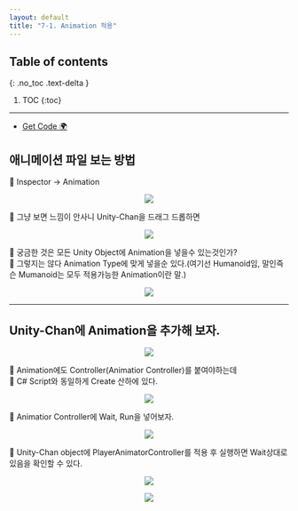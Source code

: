 ```yaml
---
layout: default
title: "7-1. Animation 적용"
---
```


## Table of contents
{: .no_toc .text-delta }

1. TOC
{:toc}

---

* [Get Code 🌍](https://github.com/EasyCoding-7/unity_tutorials/tree/7.1)

## 애니메이션 파일 보는 방법

👶 Inspector -> Animation

<p align="center">
  <img src="https://taehyungs-programming-blog.github.io/blog/assets/images/csharp/unity/unity-7-1.png"/>
</p>

👶 그냥 보면 느낌이 안사니 Unity-Chan을 드래그 드롭하면

<p align="center">
  <img src="https://taehyungs-programming-blog.github.io/blog/assets/images/csharp/unity/unity-7-2.png"/>
</p>

👶 궁금한 것은 모든 Unity Object에 Animation을 넣을수 있는것인가?<br>
👶 그렇지는 않다 Animation Type에 맞게 넣을순 있다.(여기선 Humanoid임, 말인즉슨 Mumanoid는 모두 적용가능한 Animation이란 말.)

<p align="center">
  <img src="https://taehyungs-programming-blog.github.io/blog/assets/images/csharp/unity/unity-7-3.png"/>
</p>

---

## Unity-Chan에 Animation을 추가해 보자.

<p align="center">
  <img src="https://taehyungs-programming-blog.github.io/blog/assets/images/csharp/unity/unity-7-4.png"/>
</p>

👶 Animation에도 Controller(Animatior Controller)를 붙여야하는데<br>
👶 C# Script와 동일하게 Create 산하에 있다.

<p align="center">
  <img src="https://taehyungs-programming-blog.github.io/blog/assets/images/csharp/unity/unity-7-6.png"/>
</p>

👶 Animatior Controller에 Wait, Run을 넣어보자.

<p align="center">
  <img src="https://taehyungs-programming-blog.github.io/blog/assets/images/csharp/unity/unity-7-5.png"/>
</p>

👶 Unity-Chan object에 PlayerAnimatorController를 적용 후 실행하면 Wait상대로 있음을 확인할 수 있다.

<p align="center">
  <img src="https://taehyungs-programming-blog.github.io/blog/assets/images/csharp/unity/unity-7-7.png"/>
</p>

<p align="center">
  <img src="https://taehyungs-programming-blog.github.io/blog/assets/images/csharp/unity/unity-7-8.png"/>
</p>


